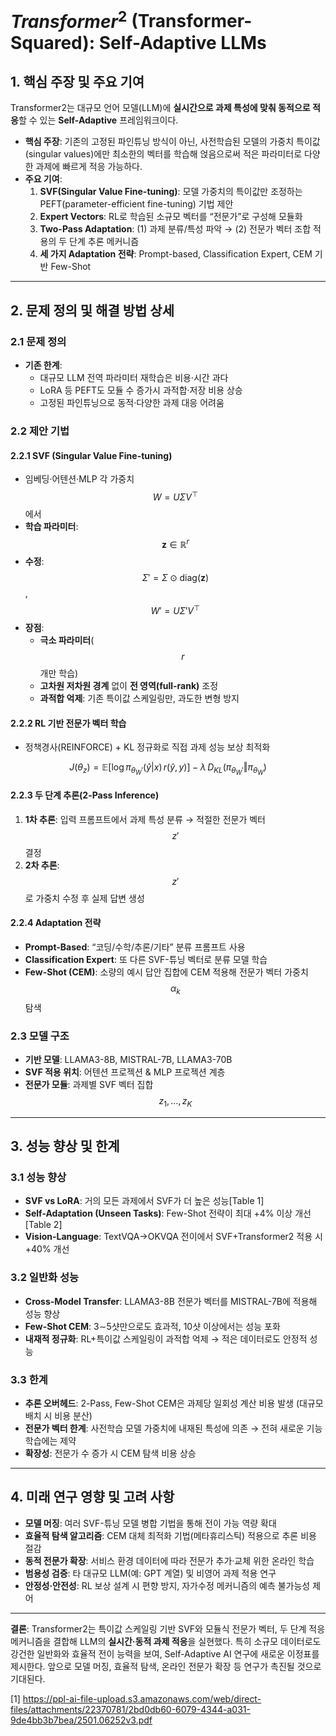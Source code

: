 # $Transformer^2$ (Transformer-Squared): Self-Adaptive LLMs

## 1. 핵심 주장 및 주요 기여  
Transformer2는 대규모 언어 모델(LLM)에 **실시간으로 과제 특성에 맞춰 동적으로 적응**할 수 있는 **Self-Adaptive** 프레임워크이다.  
- **핵심 주장**: 기존의 고정된 파인튜닝 방식이 아닌, 사전학습된 모델의 가중치 특이값(singular values)에만 최소한의 벡터를 학습해 얹음으로써 적은 파라미터로 다양한 과제에 빠르게 적응 가능하다.  
- **주요 기여**:  
  1. **SVF(Singular Value Fine-tuning)**: 모델 가중치의 특이값만 조정하는 PEFT(parameter-efficient fine-tuning) 기법 제안  
  2. **Expert Vectors**: RL로 학습된 소규모 벡터를 “전문가”로 구성해 모듈화  
  3. **Two-Pass Adaptation**: (1) 과제 분류/특성 파악 → (2) 전문가 벡터 조합 적용의 두 단계 추론 메커니즘  
  4. **세 가지 Adaptation 전략**: Prompt-based, Classification Expert, CEM 기반 Few-Shot

***

## 2. 문제 정의 및 해결 방법 상세

### 2.1 문제 정의  
- **기존 한계**:  
  - 대규모 LLM 전역 파라미터 재학습은 비용·시간 과다  
  - LoRA 등 PEFT도 모듈 수 증가시 과적합·저장 비용 상승  
  - 고정된 파인튜닝으로 동적·다양한 과제 대응 어려움  

### 2.2 제안 기법  
#### 2.2.1 SVF (Singular Value Fine-tuning)  
- 임베딩·어텐션·MLP 각 가중치 $$W=U\Sigma V^\top$$에서  
- **학습 파라미터**: $$\boldsymbol{z}\in\mathbb{R}^r$$  
- **수정**: $$\Sigma' = \Sigma \odot \mathrm{diag}(\boldsymbol{z})$$, $$W' = U\Sigma'V^\top$$  
- **장점**:  
  - **극소 파라미터**($$r$$개만 학습)  
  - **고차원 저차원 경계** 없이 **전 영역(full-rank)** 조정  
  - **과적합 억제**: 기존 특이값 스케일링만, 과도한 변형 방지  

#### 2.2.2 RL 기반 전문가 벡터 학습  
- 정책경사(REINFORCE) + KL 정규화로 직접 과제 성능 보상 최적화  

$$
J(\theta_z)=\mathbb{E}\Big[\log\pi_{\theta_W'}(\hat y|x)\,r(\hat y,y)\Big]\;-\;\lambda\,D_{KL}(\pi_{\theta_W'}\Vert\pi_{\theta_W})
$$  

#### 2.2.3 두 단계 추론(2-Pass Inference)  
1. **1차 추론**: 입력 프롬프트에서 과제 특성 분류 → 적절한 전문가 벡터 $$z'$$ 결정  
2. **2차 추론**: $$z'$$로 가중치 수정 후 실제 답변 생성  

#### 2.2.4 Adaptation 전략  
- **Prompt-Based**: “코딩/수학/추론/기타” 분류 프롬프트 사용  
- **Classification Expert**: 또 다른 SVF-튜닝 벡터로 분류 모델 학습  
- **Few-Shot (CEM)**: 소량의 예시 답안 집합에 CEM 적용해 전문가 벡터 가중치 $$\alpha_k$$ 탐색  

### 2.3 모델 구조  
- **기반 모델**: LLAMA3-8B, MISTRAL-7B, LLAMA3-70B  
- **SVF 적용 위치**: 어텐션 프로젝션 & MLP 프로젝션 계층  
- **전문가 모듈**: 과제별 SVF 벡터 집합 $$z_1,\dots,z_K$$  

***

## 3. 성능 향상 및 한계

### 3.1 성능 향상  
- **SVF vs LoRA**: 거의 모든 과제에서 SVF가 더 높은 성능[Table 1]  
- **Self-Adaptation (Unseen Tasks)**: Few-Shot 전략이 최대 +4% 이상 개선[Table 2]  
- **Vision-Language**: TextVQA→OKVQA 전이에서 SVF+Transformer2 적용 시 +40% 개선  

### 3.2 일반화 성능  
- **Cross-Model Transfer**: LLAMA3-8B 전문가 벡터를 MISTRAL-7B에 적용해 성능 향상  
- **Few-Shot CEM**: 3∼5샷만으로도 효과적, 10샷 이상에서는 성능 포화  
- **내재적 정규화**: RL+특이값 스케일링이 과적합 억제 → 적은 데이터로도 안정적 성능  

### 3.3 한계  
- **추론 오버헤드**: 2-Pass, Few-Shot CEM은 과제당 일회성 계산 비용 발생 (대규모 배치 시 비용 분산)  
- **전문가 벡터 한계**: 사전학습 모델 가중치에 내재된 특성에 의존 → 전혀 새로운 기능 학습에는 제약  
- **확장성**: 전문가 수 증가 시 CEM 탐색 비용 상승  

***

## 4. 미래 연구 영향 및 고려 사항  

- **모델 머징**: 여러 SVF-튜닝 모델 병합 기법을 통해 전이 가능 역량 확대  
- **효율적 탐색 알고리즘**: CEM 대체 최적화 기법(메타휴리스틱) 적용으로 추론 비용 절감  
- **동적 전문가 확장**: 서비스 환경 데이터에 따라 전문가 추가·교체 위한 온라인 학습  
- **범용성 검증**: 타 대규모 LLM(예: GPT 계열) 및 비영어 과제 적용 연구  
- **안정성·안전성**: RL 보상 설계 시 편향 방지, 자가수정 메커니즘의 예측 불가능성 제어  

***
**결론**: Transformer2는 특이값 스케일링 기반 SVF와 모듈식 전문가 벡터, 두 단계 적응 메커니즘을 결합해 LLM의 **실시간·동적 과제 적응**을 실현했다. 특히 소규모 데이터로도 강건한 일반화와 효율적 전이 능력을 보여, Self-Adaptive AI 연구에 새로운 이정표를 제시한다. 앞으로 모델 머징, 효율적 탐색, 온라인 전문가 확장 등 연구가 촉진될 것으로 기대된다.

[1] https://ppl-ai-file-upload.s3.amazonaws.com/web/direct-files/attachments/22370781/2bd0db60-6079-4344-a031-9de4bb3b7bea/2501.06252v3.pdf

